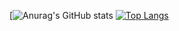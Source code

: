 [![Anurag's GitHub stats](https://github-readme-stats.vercel.app/api?username=ChitsanuphongCh&show_icons=true&theme=radical)
[![Top Langs](https://github-readme-stats.vercel.app/api/top-langs/?username=ChitsanuphongCh&langs_count=8)](https://github.com/anuraghazra/github-readme-stats&theme=radical)
<!--
**ChitsanuphongCh/ChitsanuphongCh** is a ✨ _special_ ✨ repository because its `README.md` (this file) appears on your GitHub profile.

Here are some ideas to get you started:

- 🔭 I’m currently working on ...
- 🌱 I’m currently learning ...
- 👯 I’m looking to collaborate on ...
- 🤔 I’m looking for help with ...
- 💬 Ask me about ...
- 📫 How to reach me: ...
- 😄 Pronouns: ...
- ⚡ Fun fact: ...
-->
